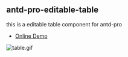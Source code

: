 ## antd-pro-editable-table
this is a editable table component for antd-pro

- [Online Demo](https://antd-pro-editable-table.vercel.app/) 

![table.gif](https://s2.loli.net/2024/07/12/PI1GbYcR8MZDjOa.gif)

